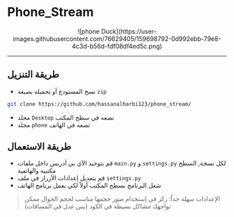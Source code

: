 # Phone_Stream

<div style="text-align:center">
 ![phone Duck](https://user-images.githubusercontent.com/76629405/159698792-0d992ebb-79e8-4c3d-b56d-fdf08df4ed5c.png)

</div>
<hr>

## طريقة التنزيل

- نسخ المستودع أو تحميله بصيغة `zip`

```bash
git clone https://github.com/hassanalharbi123/phone_stream/ 
```

- مجلد `Desktop` تضعه في سطح المكتب
- مجلد `phone` تضعه في الهاتف

## طريقة الاستعمال

- قم بتوحيد الآي بي أدريس داخل ملفات `main.py` و `settings.py` لكل نسخة, السطح مكتبية والهاتفية
- قم بتعديل إعدادات الأزرار في ملف `settings.py`
- شغل البرنامج بسطح المكتب أولاً لكي يعمل برنامج الهاتف

> الإعدادات سهلة جداً: ركز في إستخدام صور حجمها مناسب لحجم الجوال
> ممكن تواجهك مشاكل بسيطة في الكود (بس عدل في المسافات) 
